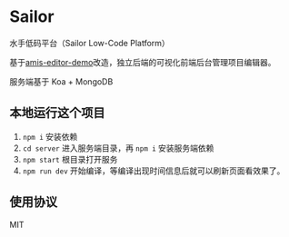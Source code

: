 # Sailor

水手低码平台（Sailor Low-Code Platform）

基于[amis-editor-demo](http://aisuda.github.io/amis-editor-demo)改造，独立后端的可视化前端后台管理项目编辑器。

服务端基于 Koa + MongoDB

## 本地运行这个项目

1. `npm i` 安装依赖
2. `cd server` 进入服务端目录，再 `npm i` 安装服务端依赖
3. `npm start` 根目录打开服务
4. `npm run dev` 开始编译，等编译出现时间信息后就可以刷新页面看效果了。

## 使用协议

MIT
